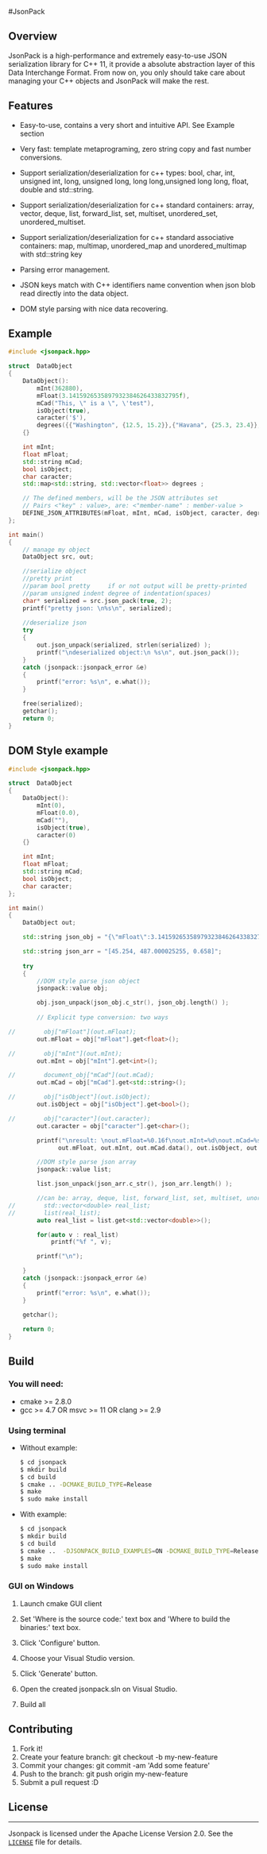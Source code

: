 #JsonPack

## Overview

JsonPack is a high-performance and extremely easy-to-use JSON serialization
library for C++ 11, it provide a absolute abstraction layer of this Data Interchange Format. From now on,
you only should take care about managing your C++ objects and JsonPack will make the rest.

## Features

* Easy-to-use, contains a very short and intuitive API. See Example section

* Very fast: template metaprograming, zero string copy and fast number conversions.

* Support serialization/deserialization for c++ types:
  bool, char, int, unsigned int, long, unsigned long,
  long long,unsigned long long, float, double and std::string.
  
* Support serialization/deserialization for c++ standard containers:
  array, vector, deque, list, forward_list, set, multiset, unordered_set, unordered_multiset.
  
* Support serialization/deserialization for c++ standard associative containers:
  map, multimap, unordered_map and unordered_multimap with std::string key 
* Parsing error management.

* JSON keys match with C++ identifiers name convention when json blob read directly
  into the data object.

* DOM style parsing with nice data recovering.

## Example

```cpp
#include <jsonpack.hpp>

struct  DataObject
{
	DataObject():
        mInt(362880),
        mFloat(3.1415926535897932384626433832795f),
        mCad("This, \" is a \", \'test"),
		isObject(true),
        caracter('$'),
        degrees({{"Washington", {12.5, 15.2}},{"Havana", {25.3, 23.4}},{"Singapour", {6.0}}})
	{}

	int mInt;
	float mFloat;
	std::string mCad;
	bool isObject;
	char caracter;
    std::map<std::string, std::vector<float>> degrees ;

	// The defined members, will be the JSON attributes set
	// Pairs <"key" : value>, are: <"member-name" : member-value >
    DEFINE_JSON_ATTRIBUTES(mFloat, mInt, mCad, isObject, caracter, degrees)
};

int main()
{
	// manage my object
    DataObject src, out;

	//serialize object
    //pretty print
    //param bool pretty     if or not output will be pretty-printed
    //param unsigned indent degree of indentation(spaces)
    char* serialized = src.json_pack(true, 2);
    printf("pretty json: \n%s\n", serialized);
	
	//deserialize json
	try
	{
		out.json_unpack(serialized, strlen(serialized) );
        printf("\ndeserialized object:\n %s\n", out.json_pack());
    }
	catch (jsonpack::jsonpack_error &e)
	{
		printf("error: %s\n", e.what());
	}

	free(serialized);
	getchar();
	return 0;
}
```
## DOM Style example
```cpp
#include <jsonpack.hpp>

struct  DataObject
{
	DataObject():
		mInt(0),
		mFloat(0.0),
		mCad(""),
		isObject(true),
		caracter(0)
	{}

	int mInt;
	float mFloat;
	std::string mCad;
	bool isObject;
	char caracter;
};

int main()
{
    DataObject out;

	std::string json_obj = "{\"mFloat\":3.1415926535897932384626433832795,\"mInt\":362880,\"mCad\":\"This, \\\" is a 'test\",\"isObject\":true,\"caracter\":\"$\"}";

    std::string json_arr = "[45.254, 487.000025255, 0.658]";
    
    try
    {
		//DOM style parse json object
        jsonpack::value obj;

        obj.json_unpack(json_obj.c_str(), json_obj.length() );
		
        // Explicit type conversion: two ways

//        obj["mFloat"](out.mFloat);
        out.mFloat = obj["mFloat"].get<float>();

//        obj["mInt"](out.mInt);
        out.mInt = obj["mInt"].get<int>();

//        document_obj["mCad"](out.mCad);
        out.mCad = obj["mCad"].get<std::string>();

//        obj["isObject"](out.isObject);
        out.isObject = obj["isObject"].get<bool>();

//        obj["caracter"](out.caracter);
        out.caracter = obj["caracter"].get<char>();

		printf("\nresult: \nout.mFloat=%0.16f\nout.mInt=%d\nout.mCad=%s\nout.isObject=%d\nout.caracter=%c\n",
              out.mFloat, out.mInt, out.mCad.data(), out.isObject, out.caracter );

		//DOM style parse json array
        jsonpack::value list;

        list.json_unpack(json_arr.c_str(), json_arr.length() );

        //can be: array, deque, list, forward_list, set, multiset, unordered_set and unordered_multiset.
//        std::vector<double> real_list;
//        list(real_list);
        auto real_list = list.get<std::vector<double>>();

        for(auto v : real_list)
            printf("%f ", v);

		printf("\n");

    }
    catch (jsonpack::jsonpack_error &e)
    {
        printf("error: %s\n", e.what());
    }
	
    getchar();

    return 0;
}
```
## Build

### You will need:

- cmake >= 2.8.0
- gcc >= 4.7 OR msvc >= 11 OR clang >= 2.9

### Using terminal

* Without example:

  ```bash
  $ cd jsonpack
  $ mkdir build
  $ cd build
  $ cmake .. -DCMAKE_BUILD_TYPE=Release
  $ make
  $ sudo make install
  ```

* With example:

  ```bash
  $ cd jsonpack
  $ mkdir build
  $ cd build
  $ cmake ..  -DJSONPACK_BUILD_EXAMPLES=ON -DCMAKE_BUILD_TYPE=Release
  $ make
  $ sudo make install
  ```


### GUI on Windows

1. Launch cmake GUI client

2. Set 'Where is the source code:' text box and 'Where to build the binaries:' text box.

3. Click 'Configure' button.

4. Choose your Visual Studio version.

5. Click 'Generate' button.

6. Open the created jsonpack.sln on Visual Studio.

7. Build all

## Contributing

1. Fork it!
2. Create your feature branch: git checkout -b my-new-feature
3. Commit your changes: git commit -am 'Add some feature'
4. Push to the branch: git push origin my-new-feature
5. Submit a pull request :D

## License
----------

Jsonpack is licensed under the Apache License Version 2.0. See
the [`LICENSE`](./LICENSE) file for details.
